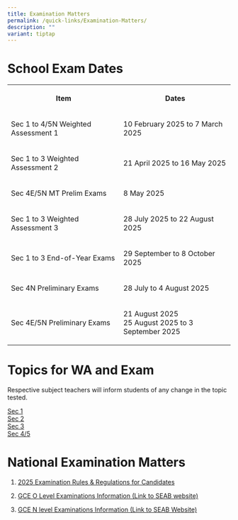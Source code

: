 ```yaml
---
title: Examination Matters
permalink: /quick-links/Examination-Matters/
description: ""
variant: tiptap
---
```

<h1>School Exam Dates</h1>
<table style="minWidth: 50px">
<colgroup>
<col>
<col>
</colgroup>
<tbody>
<tr>
<th rowspan="1" colspan="1">
<p>Item</p>
</th>
<th rowspan="1" colspan="1">
<p>Dates</p>
</th>
</tr>
<tr>
<td rowspan="1" colspan="1">
<p>Sec 1 to 4/5N Weighted Assessment 1</p>
</td>
<td rowspan="1" colspan="1">
<p>10 February 2025 to 7 March 2025</p>
</td>
</tr>
<tr>
<td rowspan="1" colspan="1">
<p>Sec 1 to 3 Weighted Assessment 2</p>
</td>
<td rowspan="1" colspan="1">
<p>21 April 2025 to 16 May 2025</p>
</td>
</tr>
<tr>
<td rowspan="1" colspan="1">
<p>Sec 4E/5N MT Prelim Exams</p>
</td>
<td rowspan="1" colspan="1">
<p>8 May 2025</p>
</td>
</tr>
<tr>
<td rowspan="1" colspan="1">
<p>Sec 1 to 3 Weighted Assessment 3</p>
</td>
<td rowspan="1" colspan="1">
<p>28 July 2025 to 22 August 2025</p>
</td>
</tr>
<tr>
<td rowspan="1" colspan="1">
<p>Sec 1 to 3 End-of-Year Exams</p>
</td>
<td rowspan="1" colspan="1">
<p>29 September to 8 October 2025</p>
</td>
</tr>
<tr>
<td rowspan="1" colspan="1">
<p>Sec 4N Preliminary Exams</p>
</td>
<td rowspan="1" colspan="1">
<p>28 July to 4 August 2025</p>
</td>
</tr>
<tr>
<td rowspan="1" colspan="1">
<p>Sec 4E/5N Preliminary Exams</p>
</td>
<td rowspan="1" colspan="1">
<p>21 August 2025
<br>25 August 2025 to 3 September 2025</p>
</td>
</tr>
</tbody>
</table>
<h1>Topics for WA and Exam</h1>
<p>Respective subject teachers will inform students of any change in the
topic tested.</p>
<p><a href="/files/Exam matters/2025_CCSS_Assesment_Topics___Sec_1__Jul_.pdf" rel="noopener noreferrer nofollow" target="_blank">Sec 1</a>
<br><a href="/files/Exam matters/2025_CCSS_Assesment_Topics___Sec_2__Jul_.pdf" rel="noopener noreferrer nofollow" target="_blank">Sec 2</a>
<br><a href="/files/Exam matters/2025_CCSS_Assesment_Topics___Sec_3__Jul_.pdf" rel="noopener noreferrer nofollow" target="_blank">Sec 3</a> 
<br><a href="/files/Exam matters/2025_CCSS_Assesment_Topics___Sec_4_5__Jul_.pdf" rel="noopener noreferrer nofollow" target="_blank">Sec 4/5</a>
</p>
<p></p>
<h1>National Examination Matters</h1>
<ol data-tight="true" class="tight">
<li>
<p><a href="https://file.go.gov.sg/registration-information-for-gce-nao-level-school-candidates.pdf" rel="noopener noreferrer nofollow" target="_blank">2025 Examination Rules &amp; Regulations for Candidates</a>
</p>
</li>
</ol>
<ol start="2" data-tight="true" class="tight">
<li>
<p><a href="https://www.seab.gov.sg/gce-o-level/school-candidates/" rel="noopener noreferrer nofollow" target="_blank">GCE O Level Examinations Information (Link to SEAB website)</a>
</p>
<p></p>
</li>
<li>
<p><a href="https://www.seab.gov.sg/gce-na-level/school-candidates/" rel="noopener noreferrer nofollow" target="_blank">GCE N level Examinations Information (Link to SEAB Website)</a>
</p>
</li>
</ol>
<p></p>
<p>
<br>
</p>